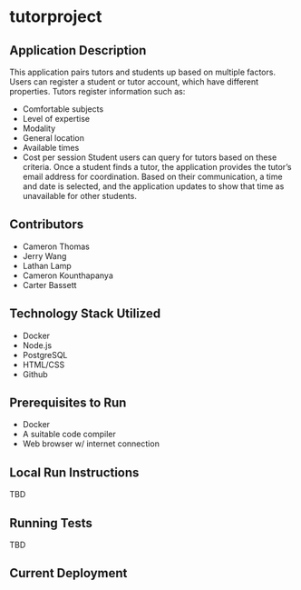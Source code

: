# tutorproject

## Application Description
This application pairs tutors and students up based on multiple factors. Users can register a student or tutor account, which have different properties.
Tutors register information such as:
- Comfortable subjects
- Level of expertise
- Modality
- General location
- Available times
- Cost per session
Student users can query for tutors based on these criteria. 
Once a student finds a tutor, the application provides the tutor’s email address for coordination. Based on their communication, a time and date is selected, and the application updates to show that time as unavailable for other students.

## Contributors
- Cameron Thomas
- Jerry Wang
- Lathan Lamp
- Cameron Kounthapanya
- Carter Bassett

## Technology Stack Utilized
- Docker
- Node.js
- PostgreSQL
- HTML/CSS
- Github

## Prerequisites to Run
- Docker
- A suitable code compiler
- Web browser w/ internet connection

## Local Run Instructions
TBD

## Running Tests
TBD

## Current Deployment
<insert github repo link here>